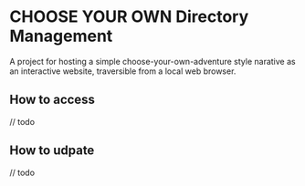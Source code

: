 # CHOOSE YOUR OWN Directory Management

A project for hosting a simple choose-your-own-adventure style narative as an
interactive website, traversible from a local web browser.

## How to access

// todo

## How to udpate

// todo
